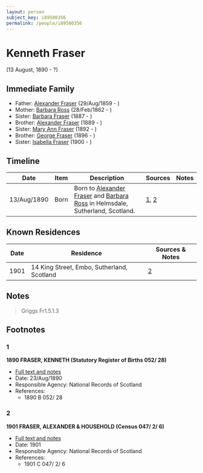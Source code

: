 ```yaml
---
layout: person
subject_key: i89580356
permalink: /people/i89580356
---
```


# Kenneth Fraser
(13 August, 1890 - ?)

## Immediate Family

* Father: [Alexander Fraser](./@36585616@-alexander-fraser-b1859-8-29-d.md) (29/Aug/1859 - )
* Mother: [Barbara Ross](./@82167024@-barbara-ross-b1862-2-28-d.md) (28/Feb/1862 - )
* Sister: [Barbara Fraser](./@65128525@-barbara-fraser-b1887-d.md) (1887 - )
* Brother: [Alexander Fraser](./@60675311@-alexander-fraser-b1889-d.md) (1889 - )
* Sister: [Mary Ann Fraser](./@94394924@-mary-ann-fraser-b1892-d.md) (1892 - )
* Brother: [George Fraser](./@78876088@-george-fraser-b1896-d.md) (1896 - )
* Sister: [Isabella Fraser](./@81999219@-isabella-fraser-b1900-d.md) (1900 - )

## Timeline

Date | Item | Description | Sources | Notes
---|---|---|---|---
13/Aug/1890 | Born | Born to [Alexander Fraser](./@36585616@-alexander-fraser-b1859-8-29-d.md) and [Barbara Ross](./@82167024@-barbara-ross-b1862-2-28-d.md) in Helmsdale, Sutherland, Scotland. | [1](#1), [2](#2) | 

## Known Residences

Date | Residence | Sources & Notes
---|---|---
1901 | 14 King Street, Embo, Sutherland, Scotland | [2](#2)

## Notes

> Griggs Fr1.5.1.3
>


## Footnotes

### 1

**1890 FRASER, KENNETH (Statutory Register of Births 052/ 28)**

* [Full text and notes](../sources/@59051183@-1890-fraser,-kenneth-statutory-register-of-births-052-28-.md)
* Date: 23/Aug/1890
* Responsible Agency: National Records of Scotland
* References: 
  * 1890 B 052/ 28

### 2

**1901 FRASER, ALEXANDER & HOUSEHOLD (Census 047/ 2/ 6)**

* [Full text and notes](../sources/@97621188@-1901-fraser,-alexander-&-household-census-047-2-6-.md)
* Date: 1901
* Responsible Agency: National Records of Scotland
* References: 
  * 1901 C 047/ 2/ 6

